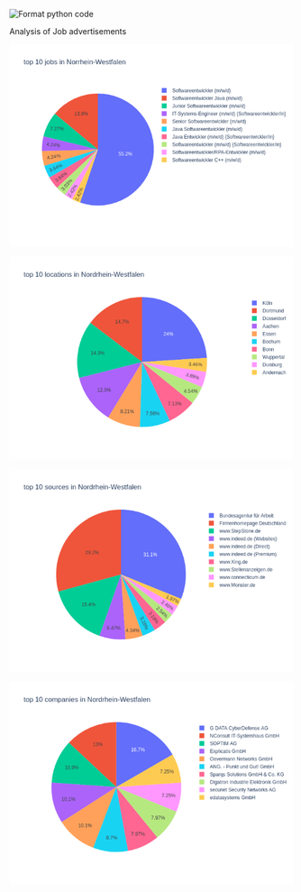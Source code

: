 ![Format python code](https://github.com/Appy1310/job_analysis/workflows/Format%20python%20code/badge.svg)


Analysis of Job advertisements

![](top10_jobs.png)

![](top10_locations.png) 

![](top10_sources.png)  

![](top10_companies.png)   

